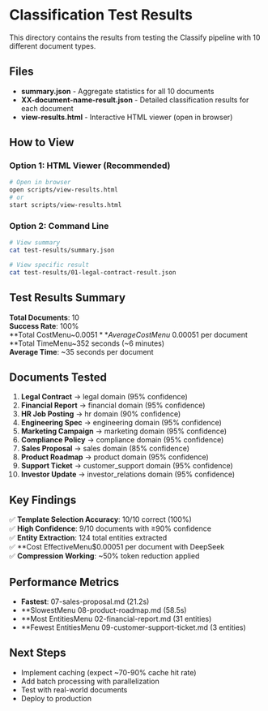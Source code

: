 # Classification Test Results

This directory contains the results from testing the Classify pipeline with 10 different document types.

## Files

- **summary.json** - Aggregate statistics for all 10 documents
- **XX-document-name-result.json** - Detailed classification results for each document
- **view-results.html** - Interactive HTML viewer (open in browser)

## How to View

### Option 1: HTML Viewer (Recommended)
```bash
# Open in browser
open scripts/view-results.html
# or
start scripts/view-results.html
```

### Option 2: Command Line
```bash
# View summary
cat test-results/summary.json

# View specific result
cat test-results/01-legal-contract-result.json
```

## Test Results Summary

**Total Documents**: 10  
**Success Rate**: 100%  
**Total CostMenu~$0.0051  
**Average CostMenu~$0.00051 per document  
**Total TimeMenu~352 seconds (~6 minutes)  
**Average Time**: ~35 seconds per document

## Documents Tested

1. **Legal Contract** → legal domain (95% confidence)
2. **Financial Report** → financial domain (95% confidence)
3. **HR Job Posting** → hr domain (90% confidence)
4. **Engineering Spec** → engineering domain (95% confidence)
5. **Marketing Campaign** → marketing domain (95% confidence)
6. **Compliance Policy** → compliance domain (95% confidence)
7. **Sales Proposal** → sales domain (85% confidence)
8. **Product Roadmap** → product domain (95% confidence)
9. **Support Ticket** → customer_support domain (95% confidence)
10. **Investor Update** → investor_relations domain (95% confidence)

## Key Findings

✅ **Template Selection Accuracy**: 10/10 correct (100%)  
✅ **High Confidence**: 9/10 documents with ≥90% confidence  
✅ **Entity Extraction**: 124 total entities extracted  
✅ **Cost EffectiveMenu$0.00051 per document with DeepSeek  
✅ **Compression Working**: ~50% token reduction applied

## Performance Metrics

- **Fastest**: 07-sales-proposal.md (21.2s)
- **SlowestMenu 08-product-roadmap.md (58.5s)
- **Most EntitiesMenu 02-financial-report.md (31 entities)
- **Fewest EntitiesMenu 09-customer-support-ticket.md (3 entities)

## Next Steps

- Implement caching (expect ~70-90% cache hit rate)
- Add batch processing with parallelization
- Test with real-world documents
- Deploy to production

